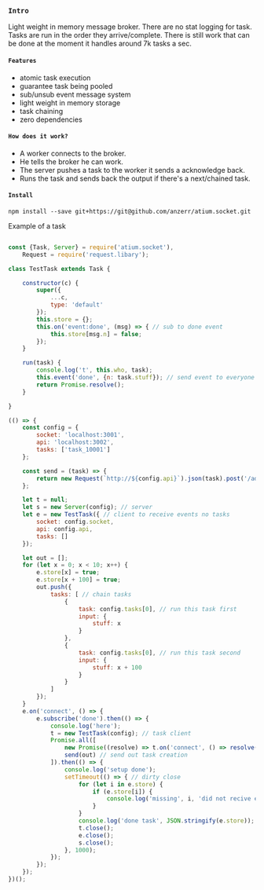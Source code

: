 
### `Intro`
Light weight in memory message broker. There are no stat logging for task. Tasks are run
in the order they arrive/complete. There is still work that can be done at the moment it handles around 7k tasks a sec.

#### `Features`
- atomic task execution
- guarantee task being pooled
- sub/unsub event message system
- light weight in memory storage
- task chaining
- zero dependencies

#### `How does it work?`
- A worker connects to the broker.
- He tells the broker he can work.
- The server pushes a task to the worker it sends a acknowledge back.
- Runs the task and sends back the output if there's a next/chained task.

#### `Install`
```
npm install --save git+https://git@github.com/anzerr/atium.socket.git
```

Example of a task
``` javascript

const {Task, Server} = require('atium.socket'),
	Request = require('request.libary');

class TestTask extends Task {

	constructor(c) {
		super({
			...c,
			type: 'default'
		});
		this.store = {};
		this.on('event:done', (msg) => { // sub to done event
			this.store[msg.n] = false;
		});
	}

	run(task) {
		console.log('t', this.who, task);
		this.event('done', {n: task.stuff}); // send event to everyone execpt me
		return Promise.resolve();
	}

}

(() => {
	const config = {
		socket: 'localhost:3001',
		api: 'localhost:3002',
		tasks: ['task_10001']
	};

	const send = (task) => {
		return new Request(`http://${config.api}`).json(task).post('/add');
	};

	let t = null;
	let s = new Server(config); // server
	let e = new TestTask({ // client to receive events no tasks
		socket: config.socket,
		api: config.api,
		tasks: []
	});

	let out = [];
	for (let x = 0; x < 10; x++) {
		e.store[x] = true;
		e.store[x + 100] = true;
		out.push({
			tasks: [ // chain tasks
				{
					task: config.tasks[0], // run this task first
					input: {
						stuff: x
					}
				},
				{
					task: config.tasks[0], // run this task second
					input: {
						stuff: x + 100
					}
				}
			]
		});
	}
	e.on('connect', () => {
		e.subscribe('done').then(() => {
			console.log('here');
			t = new TestTask(config); // task client
			Promise.all([
				new Promise((resolve) => t.on('connect', () => resolve())), // wait for client to connect
				send(out) // send out task creation
			]).then(() => {
				console.log('setup done');
				setTimeout(() => { // dirty close
					for (let i in e.store) {
						if (e.store[i]) {
							console.log('missing', i, 'did not recive event');
						}
					}
					console.log('done task', JSON.stringify(e.store));
					t.close();
					e.close();
					s.close();
				}, 1000);
			});
		});
	});
})();

````